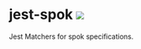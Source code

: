 # jest-spok [![](https://github.com/thlorenz/jest-spok/workflows/Node%20CI/badge.svg?branch=master)](https://github.com/thlorenz/jest-spok/actions)

Jest Matchers for spok specifications.
